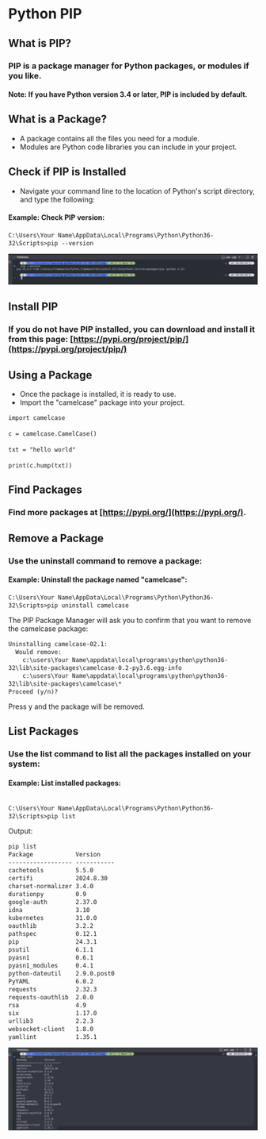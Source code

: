 # Python PIP

## What is PIP?

### PIP is a package manager for Python packages, or modules if you like.

#### Note: If you have Python version 3.4 or later, PIP is included by default.

## What is a Package?

- A package contains all the files you need for a module.
- Modules are Python code libraries you can include in your project.

## Check if PIP is Installed

- Navigate your command line to the location of Python's script directory, and type the following:

#### Example: Check PIP version:

```
C:\Users\Your Name\AppData\Local\Programs\Python\Python36-32\Scripts>pip --version

```

![alt text](image-1.png)

## Install PIP

### If you do not have PIP installed, you can download and install it from this page: [https://pypi.org/project/pip/](https://pypi.org/project/pip/)

## Using a Package

- Once the package is installed, it is ready to use.
- Import the "camelcase" package into your project.

```
import camelcase

c = camelcase.CamelCase()

txt = "hello world"

print(c.hump(txt))
```

## Find Packages

### Find more packages at [https://pypi.org/](https://pypi.org/).

## Remove a Package

### Use the uninstall command to remove a package:

#### Example: Uninstall the package named "camelcase":

```
C:\Users\Your Name\AppData\Local\Programs\Python\Python36-32\Scripts>pip uninstall camelcase

```

The PIP Package Manager will ask you to confirm that you want to remove the camelcase package:

```
Uninstalling camelcase-02.1:
  Would remove:
    c:\users\Your Name\appdata\local\programs\python\python36-32\lib\site-packages\camelcase-0.2-py3.6.egg-info
    c:\users\Your Name\appdata\local\programs\python\python36-32\lib\site-packages\camelcase\*
Proceed (y/n)?
```

Press y and the package will be removed.

## List Packages

### Use the list command to list all the packages installed on your system:

#### Example: List installed packages:

```

C:\Users\Your Name\AppData\Local\Programs\Python\Python36-32\Scripts>pip list

```

Output:

```
pip list
Package            Version
------------------ -----------
cachetools         5.5.0
certifi            2024.8.30
charset-normalizer 3.4.0
durationpy         0.9
google-auth        2.37.0
idna               3.10
kubernetes         31.0.0
oauthlib           3.2.2
pathspec           0.12.1
pip                24.3.1
psutil             6.1.1
pyasn1             0.6.1
pyasn1_modules     0.4.1
python-dateutil    2.9.0.post0
PyYAML             6.0.2
requests           2.32.3
requests-oauthlib  2.0.0
rsa                4.9
six                1.17.0
urllib3            2.2.3
websocket-client   1.8.0
yamllint           1.35.1
```

![alt text](image.png)
